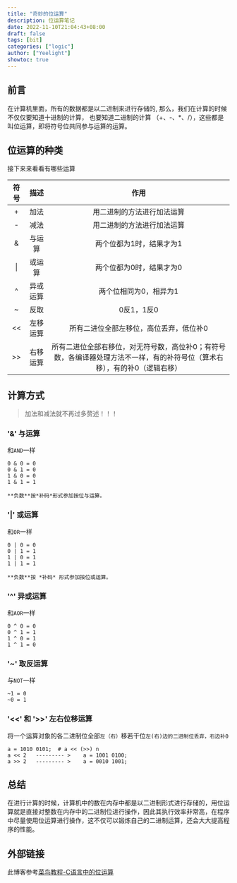 ```yaml
---
title: "奇妙的位运算"
description: 位运算笔记
date: 2022-11-10T21:04:43+08:00
draft: false
tags: [bit]
categories: ["logic"]
author: ["Yeelight"]
showtoc: true
---
```


## 前言

在计算机里面，所有的数据都是以二进制来进行存储的,
那么，我们在计算的时候不仅仅要知道十进制的计算，
也要知道二进制的计算 （+、-、*、/），这些都是叫位运算，即将符号位共同参与运算的运算。
<!--more-->

## 位运算的种类

接下来来看看有哪些运算

|符号|描述|作用|
|:----:|:----:|:----:|
| + | 加法 | 用二进制的方法进行加法运算 |
| - | 减法 | 用二进制的方法进行加法运算 |
| & | 与运算 | 两个位都为1时，结果才为1 |
| \| | 或运算 | 两个位都为0时，结果才为0 |
| ^ | 异或运算 | 两个位相同为0，相异为1 |
| ~ |反取 | 0反1，1反0 |
| << | 左移运算 | 所有二进位全部左移位，高位丢弃，低位补0 |
| >> | 右移运算 | 所有二进位全部右移位，对无符号数，高位补0；有符号数，各编译器处理方法不一样，有的补符号位（算术右移），有的补0（逻辑右移） |

## 计算方式
>
> 加法和减法就不再过多赘述！！！

### '&' 与运算

和`AND`一样

```
0 & 0 = 0
0 & 1 = 0
1 & 0 = 0
1 & 1 = 1
```

    **负数**按*补码*形式参加按位与运算。

### '|' 或运算

和`OR`一样

```
0 | 0 = 0
0 | 1 = 1
1 | 0 = 1
1 | 1 = 1
```

    **负数**按 *补码* 形式参加按位或运算。

### '^' 异或运算

和`AOR`一样

```
0 ^ 0 = 0
0 ^ 1 = 1
1 ^ 0 = 1
1 ^ 1 = 0
```

### '~' 取反运算

与`NOT`一样

```
~1 = 0
~0 = 1
```

### '<<' 和 '>>' 左右位移运算

将一个运算对象的各二进制位全部`左（右）`移若干位`左(右)边的二进制位丢弃，右边补0`

```
a = 1010 0101;  # a << (>>) n
a << 2   --------- >    a = 1001 0100;
a >> 2   --------- >    a = 0010 1001;
```

## 总结

在进行计算的时候，计算机中的数在内存中都是以二进制形式进行存储的，用位运算就是直接对整数在内存中的二进制位进行操作，因此其执行效率非常高，在程序中尽量使用位运算进行操作，这不仅可以锻炼自己的二进制运算，还会大大提高程序的性能。

## 外部链接

此博客参考[菜鸟教程-C语言中的位运算](https://www.runoob.com/w3cnote/bit-operation.html)
